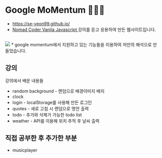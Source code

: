 # Google MoMentum 👩🏻‍💻
* https://se-yeon99.github.io/
* <a href="https://nomadcoders.co/c/vanillajs-challenge/lobby">Nomad Coder Vanila Javascript </a>강의를 듣고 응용하여 만든 웹사이트입니다.
##
<img src="https://img1.daumcdn.net/thumb/R1280x0/?scode=mtistory2&fname=https%3A%2F%2Fblog.kakaocdn.net%2Fdn%2FbZ80cl%2FbtrFe42ErZx%2FF2kSJlDKrLo431YMOFss40%2Fimg.png">
* google momentum에서 지원하고 있는 기능들을 이용하여 저만의 해석으로 만들었습니다.

## 강의
강의에서 배운 내용들
* random background - 랜덤으로 배경이미지 배치
* clock
* login - localStorage를 사용해 만든 로그인
* quotes - 새로 고침 시 랜덤으로 명언 출력
* todo - 추가와 삭제가 가능한 todo list
* weather - API를 이용해 위치 추적 후 날씨 출력

## 직접 공부한 후 추가한 부분
* musicplayer

